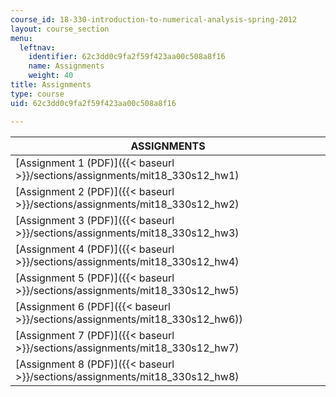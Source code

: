 ```yaml
---
course_id: 18-330-introduction-to-numerical-analysis-spring-2012
layout: course_section
menu:
  leftnav:
    identifier: 62c3dd0c9fa2f59f423aa00c508a8f16
    name: Assignments
    weight: 40
title: Assignments
type: course
uid: 62c3dd0c9fa2f59f423aa00c508a8f16

---
```


| ASSIGNMENTS |
| --- |
| [Assignment 1 (PDF)]({{< baseurl >}}/sections/assignments/mit18_330s12_hw1) |
| [Assignment 2 (PDF)]({{< baseurl >}}/sections/assignments/mit18_330s12_hw2) |
| [Assignment 3 (PDF)]({{< baseurl >}}/sections/assignments/mit18_330s12_hw3) |
| [Assignment 4 (PDF)]({{< baseurl >}}/sections/assignments/mit18_330s12_hw4) |
| [Assignment 5 (PDF)]({{< baseurl >}}/sections/assignments/mit18_330s12_hw5) |
| [Assignment 6 (PDF]({{< baseurl >}}/sections/assignments/mit18_330s12_hw6)) |
| [Assignment 7 (PDF)]({{< baseurl >}}/sections/assignments/mit18_330s12_hw7) |
| [Assignment 8 (PDF)]({{< baseurl >}}/sections/assignments/mit18_330s12_hw8)